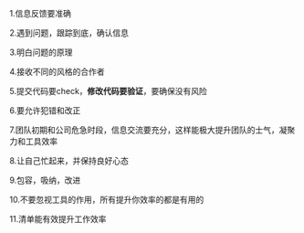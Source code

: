 1.信息反馈要准确

2.遇到问题，跟踪到底，确认信息

3.明白问题的原理

4.接收不同的风格的合作者

5.提交代码要check，**修改代码要验证**，要确保没有风险

6.要允许犯错和改正

7.团队初期和公司危急时段，信息交流要充分，这样能极大提升团队的士气，凝聚力和工具效率

8.让自己忙起来，并保持良好心态

9.包容，吸纳，改进

10.不要忽视工具的作用，所有提升你效率的都是有用的

11.清单能有效提升工作效率

